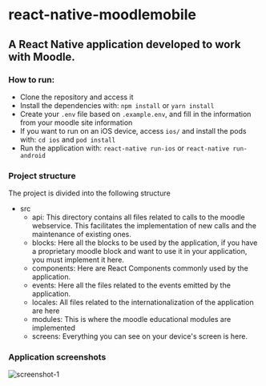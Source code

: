 # react-native-moodlemobile
## A React Native application developed to work with Moodle.

### How to run:
* Clone the repository and access it
* Install the dependencies with: `npm install` or `yarn install`
* Create your `.env` file based on `.example.env`, and fill in the information from your moodle site information
* If you want to run on an iOS device, access `ios/` and install the pods with: `cd ios` and `pod install`
* Run the application with: `react-native run-ios` or `react-native run-android`

### Project structure

The project is divided into the following structure

* src
  * api: This directory contains all files related to calls to the moodle webservice. This facilitates the implementation of new calls and the maintenance of existing ones.
  * blocks: Here all the blocks to be used by the application, if you have a proprietary moodle block and want to use it in your application, you must implement it here.
  * components: Here are React Components commonly used by the application.
  * events: Here all the files related to the events emitted by the application.
  * locales: All files related to the internationalization of the application are here
  * modules: This is where the moodle educational modules are implemented
  * screens: Everything you can see on your device's screen is here.

### Application screenshots

![screenshot-1](https://raw.githubusercontent.com/costvin15/react-native-moodlemobile/develop/docs/assets/screenshot-1.png)